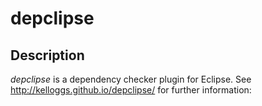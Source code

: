 depclipse
=========

Description
-----------

*depclipse* is a dependency checker plugin for Eclipse. See http://kelloggs.github.io/depclipse/ for further information:

